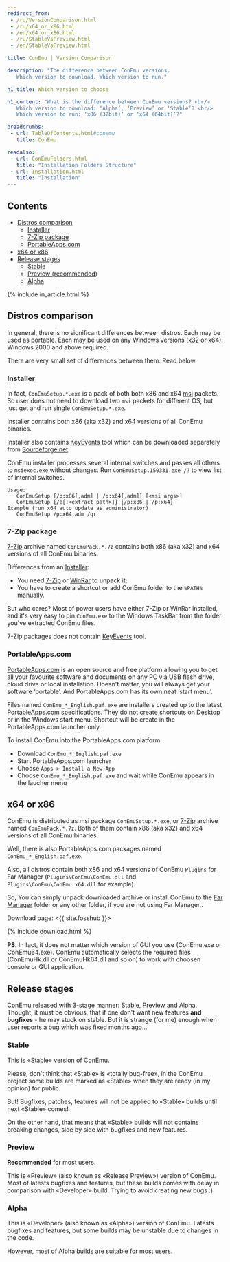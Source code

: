 ```yaml
---
redirect_from:
 - /ru/VersionComparison.html
 - /ru/x64_or_x86.html
 - /en/x64_or_x86.html
 - /ru/StableVsPreview.html
 - /en/StableVsPreview.html

title: ConEmu | Version Comparison

description: "The difference between ConEmu versions.
   Which version to download. Which version to run."

h1_title: Which version to choose

h1_content: "What is the difference between ConEmu versions? <br/>
   Which version to download: ‘Alpha’, ‘Preview’ or ‘Stable’? <br/>
   Which version to run: ‘x86 (32bit)’ or ‘x64 (64bit)’?"

breadcrumbs:
 - url: TableOfContents.html#conemu
   title: ConEmu

readalso:
 - url: ConEmuFolders.html
   title: "Installation Folders Structure"
 - url: Installation.html
   title: "Installation"
---
```


## Contents
  - [Distros comparison](#distros-comparison)
    - [Installer](#installer)
    - [7-Zip package](#zip-package)
    - [PortableApps.com](#portableapps-com)
  - [x64 or x86](#x64-or-x86)
  - [Release stages](#release-stages)
    - [Stable](#stable)
    - [Preview (recommended)](#preview)
    - [Alpha](#alpha)

{% include in_article.html %}


## Distros comparison
In general, there is no significant differences between distros.
Each may be used as portable.
Each may be used on any Windows versions (x32 or x64).
Windows 2000 and above required.

There are very small set of differences between them. Read below.

### Installer
In fact, `ConEmuSetup.*.exe` is a pack of both both x86 and x64
[msi](http://en.wikipedia.org/wiki/Windows_Installer) packets.
So user does not need to download two `msi` packets for different OS,
but just get and run single `ConEmuSetup.*.exe`.

Installer contains both x86 (aka x32) and x64 versions of all ConEmu binaries.

Installer also contains [KeyEvents](KeyEvents.html) tool which can be downloaded
separately from [Sourceforge.net](https://sourceforge.net/projects/conemu/files/Tools/).

ConEmu installer processes several internal switches and
passes all others to `msiexec.exe` without changes.
Run `ConEmuSetup.150331.exe /?` to view list of internal switches.

```
Usage:
   ConEmuSetup [/p:x86[,adm] | /p:x64[,adm]] [<msi args>]
   ConEmuSetup [/e[:<extract path>]] [/p:x86 | /p:x64]
Example (run x64 auto update as administrator):
   ConEmuSetup /p:x64,adm /qr
```

### 7-Zip package
[7-Zip](http://www.7-zip.org/) archive named `ConEmuPack.*.7z`
contains both x86 (aka x32) and x64 versions of all ConEmu binaries.

Differences from an [Installer](#Installer):
  - You need [7-Zip](http://www.7-zip.org/) or [WinRar](http://www.rarlab.com/download.htm) to unpack it;
  - You have to create a shortcut or add ConEmu folder to the `%PATH%` manually.

But who cares? Most of power users have either 7-Zip or WinRar installed,
and it's very easy to pin `ConEmu.exe` to the Windows TaskBar from the
folder you've extracted ConEmu files.

7-Zip packages does not contain [KeyEvents](KeyEvents.html) tool.


### PortableApps.com
[PortableApps.com](http://portableapps.com/about) is an open source and free platform
allowing you to get all your favourite software and documents on any PC via USB flash
drive, cloud drive or local installation. Doesn't matter, you will always get your
software ‘portable’. And PortableApps.com has its own neat ‘start menu’.

Files named `ConEmu_*_English.paf.exe` are installers created up to the latest
PortableApps.com specifications. They do not create shortcuts on Desktop or in
the Windows start menu. Shortcut will be create in the PortableApps.com launcher only.

To install ConEmu into the PortableApps.com platform:

  - Download `ConEmu_*_English.paf.exe`
  - Start PortableApps.com launcher
  - Choose `Apps > Install a New App`
  - Choose `ConEmu_*_English.paf.exe` and wait while ConEmu appears in the laucher menu


## x64 or x86
ConEmu is distributed as msi package `ConEmuSetup.*.exe`,
or [7-Zip](http://www.7-zip.org/) archive named `ConEmuPack.*.7z`.
Both of them contain x86 (aka x32) and x64 versions of all ConEmu binaries.

Well, there is also PortableApps.com packages named `ConEmu_*_English.paf.exe`.

Also, all distros contain both x86 and x64 versions of ConEmu `Plugins` for Far Manager
(`Plugins\ConEmu\ConEmu.dll` and `Plugins\ConEmu\ConEmu.x64.dll` for example).

So, You can simply unpack downloaded archive or install ConEmu to the
[Far Manager](http://www.farmanager.com/download.php?l=en) folder
or any other folder, if you are not using Far Manager..

Download page: <{{ site.fosshub }}>

{% include download.html %}

**PS**. In fact, it does not matter which version of GUI you use (ConEmu.exe or ConEmu64.exe).
ConEmu automatically selects the required files (ConEmuHk.dll or ConEmuHk64.dll and so on)
to work with choosen console or GUI application.



## Release stages
ConEmu released with 3-stage manner: Stable, Preview and Alpha.
Thought, it must be obvious, that if one don't want new features **and bugfixes** - he may stuck on stable.
But it is strange (for me) enough when user reports a bug which was fixed months ago...

### Stable
This is «Stable» version of ConEmu.

Please, don't think that «Stable» is «totally bug-free»,
in the ConEmu project some builds are marked as «Stable»
when they are ready (in my opinion) for public.

But! Bugfixes, patches, features will not be applied to
«Stable» builds until next «Stable» comes!

On the other hand, that means that «Stable» builds will
not contains breaking changes, side by side with bugfixes
and new features.


### Preview
**Recommended** for most users.

This is «Preview» (also known as «Release Preview») version of ConEmu.
Most of latests bugfixes and features, but these builds comes with delay
in comparison with «Developer» build. Trying to avoid creating new bugs :)


### Alpha
This is «Developer» (also known as «Alpha») version of ConEmu.
Latests bugfixes and features, but some builds may be unstable
due to changes in the code.

However, most of Alpha builds are suitable for most users.
